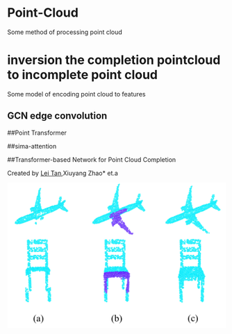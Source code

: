 # Point-Cloud
Some method of processing point cloud

# inversion the completion pointcloud to incomplete point cloud


Some model of encoding point cloud to features

## GCN edge convolution

##Point Transformer 

##sima-attention 

##Transformer-based Network for Point Cloud Completion 

Created by [Lei Tan](https://Hello-hubKing.github.io/),Xiuyang Zhao\* et.a

![intro](fig/result.jpg)